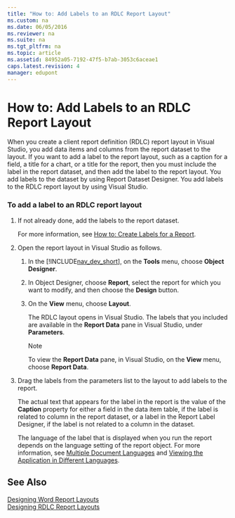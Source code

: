 ```yaml
---
title: "How to: Add Labels to an RDLC Report Layout"
ms.custom: na
ms.date: 06/05/2016
ms.reviewer: na
ms.suite: na
ms.tgt_pltfrm: na
ms.topic: article
ms.assetid: 84952a05-7192-47f5-b7ab-3053c6aceae1
caps.latest.revision: 4
manager: edupont
---
```

# How to: Add Labels to an RDLC Report Layout
When you create a client report definition \(RDLC\) report layout in Visual Studio, you add data items and columns from the report dataset to the layout. If you want to add a label to the report layout, such as a caption for a field, a title for a chart, or a title for the report, then you must include the label in the report dataset, and then add the label to the report layout. You add labels to the dataset by using Report Dataset Designer. You add labels to the RDLC report layout by using Visual Studio.  
  
### To add a label to an RDLC report layout  
  
1.  If not already done, add the labels to the report dataset.  
  
     For more information, see [How to: Create Labels for a Report](../Topic/How%20to:%20Create%20Labels%20for%20a%20Report.md).  
  
2.  Open the report layout in Visual Studio as follows.  
  
    1.  In the [!INCLUDE[nav_dev_short](../dynamics-nav/includes/nav_dev_short_md.md)], on the **Tools** menu, choose **Object Designer**.  
  
    2.  In Object Designer, choose **Report**, select the report for which you want to modify, and then choose the **Design** button.  
  
    3.  On the **View** menu, choose **Layout**.  
  
         The RDLC layout opens in Visual Studio. The labels that you included are available in the **Report Data** pane in Visual Studio, under **Parameters**.  
  
        > [!NOTE]  
        >  To view the **Report Data** pane, in Visual Studio, on the **View** menu, choose **Report Data**.  
  
3.  Drag the labels from the parameters list to the layout to add labels to the report.  
  
     The actual text that appears for the label in the report is the value of the **Caption** property for either a field in the data item table, if the label is related to column in the report dataset, or a label in the Report Label Designer, if the label is not related to a column in the dataset.  
  
     The language of the label that is displayed when you run the report depends on the language setting of the report object. For more information, see [Multiple Document Languages](../dynamics-nav/Multiple-Document-Languages.md) and [Viewing the Application in Different Languages](../dynamics-nav/Viewing-the-Application-in-Different-Languages.md).  
  
## See Also  
 [Designing Word Report Layouts](../dynamics-nav/Designing-Word-Report-Layouts.md)   
 [Designing RDLC Report Layouts](../dynamics-nav/Designing-RDLC-Report-Layouts.md)